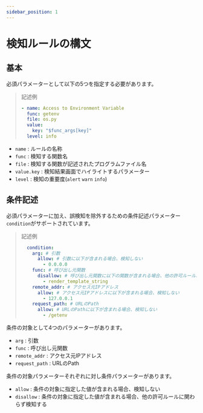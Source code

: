 ```yaml
---
sidebar_position: 1
---
```


# 検知ルールの構文

## 基本

必須パラメーターとして以下の5つを指定する必要があります。

> 記述例
>
> ```yaml
> - name: Access to Environment Variable
>   func: getenv
>   file: os.py
>   value:
>     key: "$func_args[key]"
>   level: info
> ```

- `name` : ルールの名称
- `func` : 検知する関数名
- `file` : 検知する関数が記述されたプログラムファイル名
- `value.key` : 検知結果画面でハイライトするパラメーター
- `level` : 検知の重要度(`alert` `warn` `info`)

## 条件記述

必須パラメーターに加え、誤検知を除外するための条件記述パラメーター`condition`がサポートされています。

> 記述例
>
> ```yaml
>   condition:
>     arg: # 引数
>       allow: # 引数に以下が含まれる場合、検知しない
>         - 0.0.0.0
>     func: # 呼び出し元関数
>       disallow: # 呼び出し元関数に以下の関数が含まれる場合、他の許可ルールに関わらず検知する
>         - render_template_string
>     remote_addr: # アクセス元IPアドレス
>       allow: # アクセス元IPアドレスに以下が含まれる場合、検知しない
>         - 127.0.0.1
>     request_path: # URLのPath
>       allow: # URLのPathに以下が含まれる場合、検知しない
>         - /getenv
> ```

条件の対象として4つのパラメーターがあります。

- `arg` : 引数
- `func` : 呼び出し元関数
- `remote_addr` : アクセス元IPアドレス
- `request_path` : URLのPath

条件の対象パラメーターそれぞれに対し条件パラメーターがあります。

- `allow` : 条件の対象に指定した値が含まれる場合、検知しない
- `disallow` : 条件の対象に指定した値が含まれる場合、他の許可ルールに関わらず検知する
